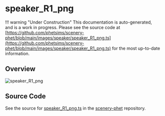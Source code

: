 # speaker_R1_png

!!! warning "Under Construction"
    This documentation is auto-generated, and is a work in progress. Please see the source code at
    [https://github.com/phetsims/scenery-phet/blob/main/images/speaker/speaker_R1_png.ts](https://github.com/phetsims/scenery-phet/blob/main/images/speaker/speaker_R1_png.ts) for the most up-to-date information.

## Overview



<img id="doc-image" alt="speaker_R1_png">
<script type="module">
import { speaker_R1_png } from '/lib/scenerystack.esm.min.js';

if ( speaker_R1_png instanceof HTMLImageElement ) {
  document.querySelector( '#doc-image' ).src = speaker_R1_png.src;
}
else if ( Array.isArray( speaker_R1_png ) ) {
  document.querySelector( '#doc-image' ).src = speaker_R1_png[ 0 ].url;
}
</script>




## Source Code

See the source for [speaker_R1_png.ts](https://github.com/phetsims/scenery-phet/blob/main/images/speaker/speaker_R1_png.ts) in the [scenery-phet](https://github.com/phetsims/scenery-phet) repository.
